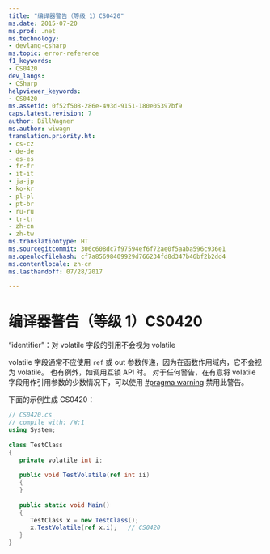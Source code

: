 ```yaml
---
title: "编译器警告（等级 1）CS0420"
ms.date: 2015-07-20
ms.prod: .net
ms.technology:
- devlang-csharp
ms.topic: error-reference
f1_keywords:
- CS0420
dev_langs:
- CSharp
helpviewer_keywords:
- CS0420
ms.assetid: 0f52f508-286e-493d-9151-180e05397bf9
caps.latest.revision: 7
author: BillWagner
ms.author: wiwagn
translation.priority.ht:
- cs-cz
- de-de
- es-es
- fr-fr
- it-it
- ja-jp
- ko-kr
- pl-pl
- pt-br
- ru-ru
- tr-tr
- zh-cn
- zh-tw
ms.translationtype: HT
ms.sourcegitcommit: 306c608dc7f97594ef6f72ae0f5aaba596c936e1
ms.openlocfilehash: cf7a85698409929d766234fd8d347b46bf2b2dd4
ms.contentlocale: zh-cn
ms.lasthandoff: 07/28/2017

---
```

# <a name="compiler-warning-level-1-cs0420"></a>编译器警告（等级 1）CS0420
“identifier”：对 volatile 字段的引用不会视为 volatile  
  
 volatile 字段通常不应使用 `ref` 或 out 参数传递，因为在函数作用域内，它不会视为 volatile。 也有例外，如调用互锁 API 时。 对于任何警告，在有意将 volatile 字段用作引用参数的少数情况下，可以使用 [#pragma warning](../../../csharp/language-reference/preprocessor-directives/preprocessor-pragma-warning.md) 禁用此警告。  
  
 下面的示例生成 CS0420：  
  
```csharp  
// CS0420.cs  
// compile with: /W:1  
using System;  
  
class TestClass  
{  
   private volatile int i;  
  
   public void TestVolatile(ref int ii)  
   {  
   }  
  
   public static void Main()  
   {  
      TestClass x = new TestClass();  
      x.TestVolatile(ref x.i);   // CS0420   
   }  
}  
```

